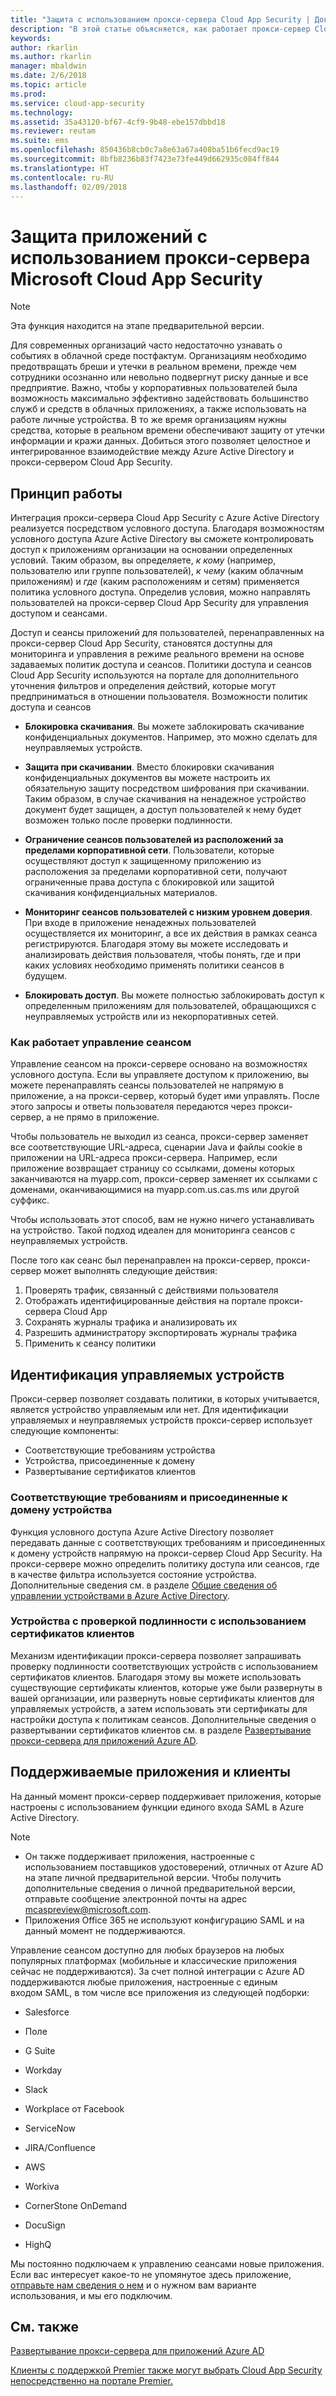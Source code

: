 ```yaml
---
title: "Защита с использованием прокси-сервера Cloud App Security | Документы Майкрософт"
description: "В этой статье объясняется, как работает прокси-сервер Cloud App Security."
keywords: 
author: rkarlin
ms.author: rkarlin
manager: mbaldwin
ms.date: 2/6/2018
ms.topic: article
ms.prod: 
ms.service: cloud-app-security
ms.technology: 
ms.assetid: 35a43120-bf67-4cf9-9b48-ebe157dbbd18
ms.reviewer: reutam
ms.suite: ems
ms.openlocfilehash: 850436b8cb0c7a8e63a67a408ba51b6fecd9ac19
ms.sourcegitcommit: 8bfb8236b83f7423e73fe449d662935c084ff844
ms.translationtype: HT
ms.contentlocale: ru-RU
ms.lasthandoff: 02/09/2018
---
```

# <a name="protect-apps-with-microsoft-cloud-app-security-proxy"></a>Защита приложений с использованием прокси-сервера Microsoft Cloud App Security

> [!NOTE]
> Эта функция находится на этапе предварительной версии.


Для современных организаций часто недостаточно узнавать о событиях в облачной среде постфактум. Организациям необходимо предотвращать бреши и утечки в реальном времени, прежде чем сотрудники осознанно или невольно подвергнут риску данные и все предприятие. Важно, чтобы у корпоративных пользователей была возможность максимально эффективно задействовать большинство служб и средств в облачных приложениях, а также использовать на работе личные устройства. В то же время организациям нужны средства, которые в реальном времени обеспечивают защиту от утечки информации и кражи данных. Добиться этого позволяет целостное и интегрированное взаимодействие между Azure Active Directory и прокси-сервером Cloud App Security.

## <a name="how-it-works"></a>Принцип работы

Интеграция прокси-сервера Cloud App Security с Azure Active Directory реализуется посредством условного доступа. Благодаря возможностям условного доступа Azure Active Directory вы сможете контролировать доступ к приложениям организации на основании определенных условий. Таким образом, вы определяете, *к кому* (например, пользователю или группе пользователей), *к чему* (каким облачным приложениям) и *где* (каким расположениям и сетям) применяется политика условного доступа. Определив условия, можно направлять пользователей на прокси-сервер Cloud App Security для управления доступом и сеансами.

Доступ и сеансы приложений для пользователей, перенаправленных на прокси-сервер Cloud App Security, становятся доступны для мониторинга и управления в режиме реального времени на основе задаваемых политик доступа и сеансов. Политики доступа и сеансов Cloud App Security используются на портале для дополнительного уточнения фильтров и определения действий, которые могут предприниматься в отношении пользователя. Возможности политик доступа и сеансов

-   **Блокировка скачивания**. Вы можете заблокировать скачивание конфиденциальных документов. Например, это можно сделать для неуправляемых устройств.

-   **Защита при скачивании**. Вместо блокировки скачивания конфиденциальных документов вы можете настроить их обязательную защиту посредством шифрования при скачивании. Таким образом, в случае скачивания на ненадежное устройство документ будет защищен, а доступ пользователей к нему будет возможен только после проверки подлинности. 

-   **Ограничение сеансов пользователей из расположений за пределами корпоративной сети**. Пользователи, которые осуществляют доступ к защищенному приложению из расположения за пределами корпоративной сети, получают ограниченные права доступа с блокировкой или защитой скачивания конфиденциальных материалов.

-   **Мониторинг сеансов пользователей с низким уровнем доверия**. При входе в приложение ненадежных пользователей осуществляется их мониторинг, а все их действия в рамках сеанса регистрируются. Благодаря этому вы можете исследовать и анализировать действия пользователя, чтобы понять, где и при каких условиях необходимо применять политики сеансов в будущем. 

- **Блокировать доступ**. Вы можете полностью заблокировать доступ к определенным приложениям для пользователей, обращающихся с неуправляемых устройств или из некорпоративных сетей.


### <a name="how-session-control-works"></a>Как работает управление сеансом

Управление сеансом на прокси-сервере основано на возможностях условного доступа. Если вы управляете доступом к приложению, вы можете перенаправлять сеансы пользователей не напрямую в приложение, а на прокси-сервер, который будет ими управлять. После этого запросы и ответы пользователя передаются через прокси-сервер, а не прямо в приложение.

Чтобы пользователь не выходил из сеанса, прокси-сервер заменяет все соответствующие URL-адреса, сценарии Java и файлы cookie в приложении на URL-адреса прокси-сервера. Например, если приложение возвращает страницу со ссылками, домены которых заканчиваются на myapp.com, прокси-сервер заменяет их ссылками с доменами, оканчивающимися на myapp.com.us.cas.ms или другой суффикс. 

Чтобы использовать этот способ, вам не нужно ничего устанавливать на устройство. Такой подход идеален для мониторинга сеансов с неуправляемых устройств. 

После того как сеанс был перенаправлен на прокси-сервер, прокси-сервер может выполнять следующие действия:
1. Проверять трафик, связанный с действиями пользователя
3. Отображать идентифицированные действия на портале прокси-сервера Cloud App
2. Сохранять журналы трафика и анализировать их
3. Разрешить администратору экспортировать журналы трафика
4. Применить к сеансу политики

## <a name="managed-device-identification"></a>Идентификация управляемых устройств

Прокси-сервер позволяет создавать политики, в которых учитывается, является устройство управляемым или нет. Для идентификации управляемых и неуправляемых устройств прокси-сервер использует следующие компоненты:

-   Соответствующие требованиям устройства 
-   Устройства, присоединенные к домену 
-   Развертывание сертификатов клиентов
 
 
### <a name="compliant-and-domain-joined-devices"></a>Соответствующие требованиям и присоединенные к домену устройства
Функция условного доступа Azure Active Directory позволяет передавать данные с соответствующих требованиям и присоединенных к домену устройств напрямую на прокси-сервер Cloud App Security. На прокси-сервере можно определить политику доступа или сеансов, где в качестве фильтра используется состояние устройства.
Дополнительные сведения см. в разделе [Общие сведения об управлении устройствами в Azure Active Directory](https://docs.microsoft.com/azure/active-directory/device-management-introduction). 

### <a name="client-certificate-authenticated-devices"></a>Устройства с проверкой подлинности с использованием сертификатов клиентов

Механизм идентификации прокси-сервера позволяет запрашивать проверку подлинности соответствующих устройств с использованием сертификатов клиентов. Благодаря этому вы можете использовать существующие сертификаты клиентов, которые уже были развернуты в вашей организации, или развернуть новые сертификаты клиентов для управляемых устройств, а затем использовать эти сертификаты для настройки доступа к политикам сеансов. Дополнительные сведения о развертывании сертификатов клиентов см. в разделе [Развертывание прокси-сервера для приложений Azure AD](proxy-deployment-aad.md).
 
## <a name="supported-apps-and-clients"></a>Поддерживаемые приложения и клиенты

На данный момент прокси-сервер поддерживает приложения, которые настроены с использованием функции единого входа SAML в Azure Active Directory. 

> [!NOTE]
> - Он также поддерживает приложения, настроенные с использованием поставщиков удостоверений, отличных от Azure AD на этапе личной предварительной версии. Чтобы получить дополнительные сведения о личной предварительной версии, отправьте сообщение электронной почты на адрес mcaspreview@microsoft.com.
> - Приложения Office 365 не используют конфигурацию SAML и на данный момент не поддерживаются.

Управление сеансом доступно для любых браузеров на любых популярных платформах (мобильные и классические приложения сейчас не поддерживаются). За счет полной интеграции с Azure AD поддерживаются любые приложения, настроенные с единым входом SAML, в том числе все приложения из следующей подборки:

-   Salesforce

-   Поле

-   G Suite

-   Workday

-   Slack

-   Workplace от Facebook

-   ServiceNow

-   JIRA/Confluence

-   AWS

-   Workiva

-   CornerStone OnDemand

-   DocuSign

-   HighQ 

Мы постоянно подключаем к управлению сеансами новые приложения. Если вас интересует какое-то не упомянутое здесь приложение, [отправьте нам сведения о нем](mailto:casfeedback@microsoft.com) и о нужном вам варианте использования, и мы его подключим.




## <a name="see-also"></a>См. также  
[Развертывание прокси-сервера для приложений Azure AD](proxy-deployment-aad.md)   

[Клиенты с поддержкой Premier также могут выбрать Cloud App Security непосредственно на портале Premier.](https://premier.microsoft.com/)  
  



